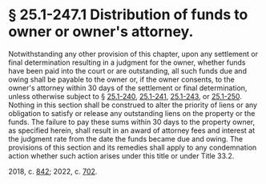 # § 25.1-247.1 Distribution of funds to owner or owner's attorney.

<p>Notwithstanding any other provision of this chapter, upon any settlement or final determination resulting in a judgment for the owner, whether funds have been paid into the court or are outstanding, all such funds due and owing shall be payable to the owner or, if the owner consents, to the owner's attorney within 30 days of the settlement or final determination, unless otherwise subject to § <a href='/vacode/25.1-240/'>25.1-240</a>, <a href='/vacode/25.1-241/'>25.1-241</a>, <a href='/vacode/25.1-243/'>25.1-243</a>, or <a href='/vacode/25.1-250/'>25.1-250</a>. Nothing in this section shall be construed to alter the priority of liens or any obligation to satisfy or release any outstanding liens on the property or the funds. The failure to pay these sums within 30 days to the property owner, as specified herein, shall result in an award of attorney fees and interest at the judgment rate from the date the funds became due and owing. The provisions of this section and its remedies shall apply to any condemnation action whether such action arises under this title or under Title 33.2.</p><p>2018, c. <a href='http://lis.virginia.gov/cgi-bin/legp604.exe?181+ful+CHAP0842'>842</a>; 2022, c. <a href='http://lis.virginia.gov/cgi-bin/legp604.exe?221+ful+CHAP0702'>702</a>.</p>
